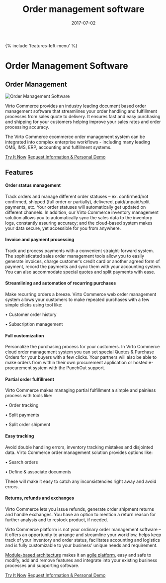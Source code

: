 ﻿---
title: Order management software
description: Features of order management software by Virto Commerce. This system can be integrated into complex enterprise workflows - including many leading OMS, IMS, ERP.
date: 2017-07-02
canonical: https://virtocommerce.com/order-management-software
permalink: order-management-software
ogtitle: Order management software
ogsitename: Virtocommerce
twittercard: summary
twittertitle: Order management software
twitterdescription: Features of order management software by Virto Commerce. This system can be integrated into complex enterprise workflows - including many leading OMS, IMS, ERP. 
twittersite: Virtocommerce
tags:
- order management software
- agile platform
- virto commerce
---
<div class="business-features clearfix __responsive">
    {% include 'features-left-menu' %}
    <div class="business-cnt">
        <div class="head __cart">
            <h1 class="title">Order Management Software</h1>
        </div>
        <h2>Order Management</h2>
        <div class="col-w">
            <div class="col __col-30 text">
                <img alt="Order Management Software" src="assets/images/order-management.jpg" />
            </div>
            <div class="col __col-70 text">
                <p>Virto Commerce provides an industry leading document based order management software that streamlines your order handling and fulfillment processes from sales quote to delivery. It ensures fast and easy purchasing and shipping for your customers helping improve your sales rates and order processing accuracy.</p>
                <p>The Virto Commerce ecommerce order management system can be integrated into complex enterprise workflows - including many leading OMS, IMS, ERP, accounting and fulfillment systems.</p>
                <div class="buttons">
			        <a class="button fill" href="/try-now">Try It Now</a>
			        <a class="button fill" href="/contact-us">Request Information & Personal Demo</a>
		        </div>
            </div>
        </div>
		<h2>Features</h2>
		<h4>Order status management</h4>
		<p class="text">Track orders and manage different order statuses – ex. confirmed/not confirmed, shipped (full order or partially), delivered, paid/unpaid/split payments, etc. Your order statuses will automatically get updated on different channels. In addition, our Virto Commerce inventory management solution allows you to automatically sync the sales data to the inventory logs, constantly assuring accuracy; and the cloud-based system makes your data secure, yet accessible for you from anywhere.</p>
		<h4>Invoice and payment processing</h4>
		<p class="text">Track and process payments with a convenient straight-forward system. The sophisticated sales order management tools allow you to easily generate invoices, charge customer’s credit card or another agreed form of payment, record the payments and sync them with your accounting system. You can also accommodate special quotes and split payments with ease.</p>
		<h4>Streamlining and automation of recurring purchases</h4>
		<p class="text">Make recurring orders a breeze. Virto Commerce web order management system allows your customers to make repeated purchases with a few simple clicks using tool like:</p>
        <p class="text">•	Customer order history </p>
        <p class="text">•	Subscription management</p>
		<h4>Full customization</h4>
		<p class="text">Personalize the purchasing process for your customers. In Virto Commerce cloud order management system you can set special Quotes & Purchase Orders for your buyers with a few clicks. Your partners will also be able to make orders from within their own procurement application or hosted e-procurement system with the PunchOut support.</p>
    <h4>Partial order fulfillment</h4>
		<p class="text">Virto Commerce makes managing partial fulfillment a simple and painless process with tools like:</p>
        <p class="text">•	Order tracking </p>
        <p class="text">•	Split payments</p>
        <p class="text">•	Split order shipment</p>
    <h4>Easy tracking</h4>
    <p class="text">Avoid double handling errors, inventory tracking mistakes and disjointed data. Virto Commerce order management solution provides options like:</p>
        <p class="text">•	Search orders</p>
        <p class="text">•	Define & associate documents</p>
    <p class="text">These will make it easy to catch any inconsistencies right away and avoid errors.</p>
    <h4>Returns, refunds and exchanges</h4>
    <p class="text">Virto Commerce lets you issue refunds, generate order shipment returns and handle exchanges. You have an option to mention a return reason for further analysis and to restock product, if needed.</p>
    <p></p>
    <p class="text">Virto Commerce platform is not your ordinary order management software – it offers an opportunity to arrange and streamline your workflow, helps keep track of your inventory and order status, facilitates accounting and logistics and is fully customizable to your business’ unique needs and requirement.</p>
		<p class="text"><a href="{{ '/features/for-business-professionals' | absolute_url }}">Module-based architecture</a> makes it an <a href="{{ '/glossary/agile-software-platform' | absolute_url }}">agile platform</a>, easy and safe to modify, add and remove features and integrate into your existing business processes and supporting software.</p>
		<div class="buttons">
			<a class="button fill" href="/try-now">Try It Now</a>
			<a class="button fill" href="/contact-us">Request Information & Personal Demo</a>
		</div>
    </div>
</div>